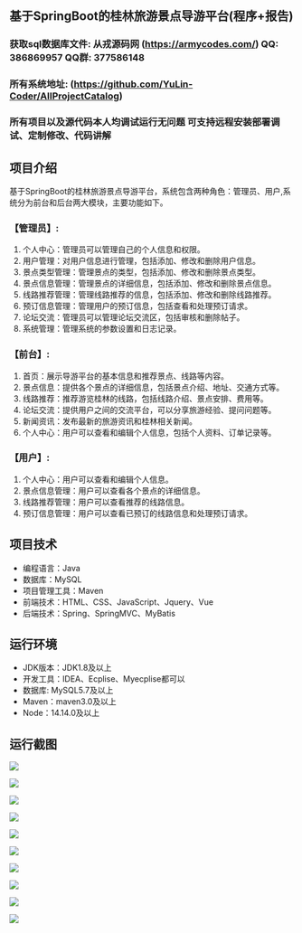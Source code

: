 ## 基于SpringBoot的桂林旅游景点导游平台(程序+报告)

###  获取sql数据库文件: 从戎源码网 (https://armycodes.com/) QQ: 386869957 QQ群: 377586148
###  所有系统地址: (https://github.com/YuLin-Coder/AllProjectCatalog) 
###  所有项目以及源代码本人均调试运行无问题 可支持远程安装部署调试、定制修改、代码讲解

## 项目介绍
基于SpringBoot的桂林旅游景点导游平台，系统包含两种角色：管理员、用户,系统分为前台和后台两大模块，主要功能如下。

### 【管理员】:
1. 个人中心：管理员可以管理自己的个人信息和权限。
2. 用户管理：对用户信息进行管理，包括添加、修改和删除用户信息。
3. 景点类型管理：管理景点的类型，包括添加、修改和删除景点类型。
4. 景点信息管理：管理景点的详细信息，包括添加、修改和删除景点信息。
5. 线路推荐管理：管理线路推荐的信息，包括添加、修改和删除线路推荐。
6. 预订信息管理：管理用户的预订信息，包括查看和处理预订请求。
7. 论坛交流：管理员可以管理论坛交流区，包括审核和删除帖子。
8. 系统管理：管理系统的参数设置和日志记录。

### 【前台】:
1. 首页：展示导游平台的基本信息和推荐景点、线路等内容。
2. 景点信息：提供各个景点的详细信息，包括景点介绍、地址、交通方式等。
3. 线路推荐：推荐游览桂林的线路，包括线路介绍、景点安排、费用等。
4. 论坛交流：提供用户之间的交流平台，可以分享旅游经验、提问问题等。
5. 新闻资讯：发布最新的旅游资讯和桂林相关新闻。
6. 个人中心：用户可以查看和编辑个人信息，包括个人资料、订单记录等。

### 【用户】:
1. 个人中心：用户可以查看和编辑个人信息。
2. 景点信息管理：用户可以查看各个景点的详细信息。
3. 线路推荐管理：用户可以查看推荐的线路信息。
4. 预订信息管理：用户可以查看已预订的线路信息和处理预订请求。

## 项目技术
- 编程语言：Java
- 数据库：MySQL
- 项目管理工具：Maven
- 前端技术：HTML、CSS、JavaScript、Jquery、Vue
- 后端技术：Spring、SpringMVC、MyBatis

## 运行环境
- JDK版本：JDK1.8及以上
- 开发工具：IDEA、Ecplise、Myecplise都可以
- 数据库: MySQL5.7及以上
- Maven：maven3.0及以上
- Node：14.14.0及以上

## 运行截图
![](screenshot/1.png)

![](screenshot/2.png)

![](screenshot/3.png)

![](screenshot/4.png)

![](screenshot/5.png)

![](screenshot/6.png)

![](screenshot/7.png)

![](screenshot/8.png)

![](screenshot/9.png)

![](screenshot/10.png)